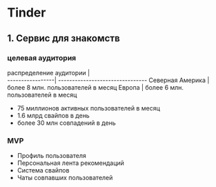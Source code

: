 # Tinder
## 1. Сервис для знакомств

### целевая аудитория 
 распределение аудитории |  
-----------------| --------------------------------
Северная Америка | более 8 млн. пользователей в месяц
Европа           | более 6 млн. пользователей в месяц

* 75 миллионов активных пользователей в месяц
* 1.6 млрд свайпов в день
* более 30 млн совпадений в день
### MVP
* Профиль пользователя
* Персональная лента рекомендаций
* Система свайпов
* Чаты совпавших пользователей
